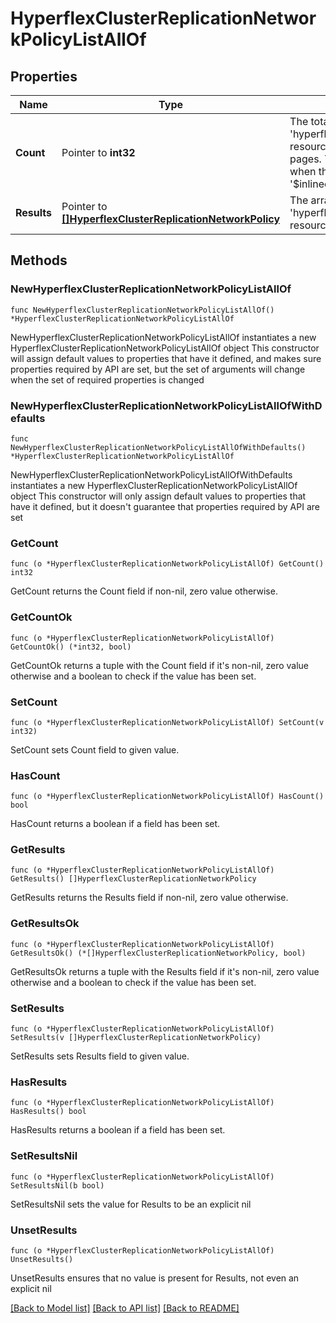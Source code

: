 # HyperflexClusterReplicationNetworkPolicyListAllOf

## Properties

Name | Type | Description | Notes
------------ | ------------- | ------------- | -------------
**Count** | Pointer to **int32** | The total number of &#39;hyperflex.ClusterReplicationNetworkPolicy&#39; resources matching the request, accross all pages. The &#39;Count&#39; attribute is included when the HTTP GET request includes the &#39;$inlinecount&#39; parameter. | [optional] 
**Results** | Pointer to [**[]HyperflexClusterReplicationNetworkPolicy**](HyperflexClusterReplicationNetworkPolicy.md) | The array of &#39;hyperflex.ClusterReplicationNetworkPolicy&#39; resources matching the request. | [optional] 

## Methods

### NewHyperflexClusterReplicationNetworkPolicyListAllOf

`func NewHyperflexClusterReplicationNetworkPolicyListAllOf() *HyperflexClusterReplicationNetworkPolicyListAllOf`

NewHyperflexClusterReplicationNetworkPolicyListAllOf instantiates a new HyperflexClusterReplicationNetworkPolicyListAllOf object
This constructor will assign default values to properties that have it defined,
and makes sure properties required by API are set, but the set of arguments
will change when the set of required properties is changed

### NewHyperflexClusterReplicationNetworkPolicyListAllOfWithDefaults

`func NewHyperflexClusterReplicationNetworkPolicyListAllOfWithDefaults() *HyperflexClusterReplicationNetworkPolicyListAllOf`

NewHyperflexClusterReplicationNetworkPolicyListAllOfWithDefaults instantiates a new HyperflexClusterReplicationNetworkPolicyListAllOf object
This constructor will only assign default values to properties that have it defined,
but it doesn't guarantee that properties required by API are set

### GetCount

`func (o *HyperflexClusterReplicationNetworkPolicyListAllOf) GetCount() int32`

GetCount returns the Count field if non-nil, zero value otherwise.

### GetCountOk

`func (o *HyperflexClusterReplicationNetworkPolicyListAllOf) GetCountOk() (*int32, bool)`

GetCountOk returns a tuple with the Count field if it's non-nil, zero value otherwise
and a boolean to check if the value has been set.

### SetCount

`func (o *HyperflexClusterReplicationNetworkPolicyListAllOf) SetCount(v int32)`

SetCount sets Count field to given value.

### HasCount

`func (o *HyperflexClusterReplicationNetworkPolicyListAllOf) HasCount() bool`

HasCount returns a boolean if a field has been set.

### GetResults

`func (o *HyperflexClusterReplicationNetworkPolicyListAllOf) GetResults() []HyperflexClusterReplicationNetworkPolicy`

GetResults returns the Results field if non-nil, zero value otherwise.

### GetResultsOk

`func (o *HyperflexClusterReplicationNetworkPolicyListAllOf) GetResultsOk() (*[]HyperflexClusterReplicationNetworkPolicy, bool)`

GetResultsOk returns a tuple with the Results field if it's non-nil, zero value otherwise
and a boolean to check if the value has been set.

### SetResults

`func (o *HyperflexClusterReplicationNetworkPolicyListAllOf) SetResults(v []HyperflexClusterReplicationNetworkPolicy)`

SetResults sets Results field to given value.

### HasResults

`func (o *HyperflexClusterReplicationNetworkPolicyListAllOf) HasResults() bool`

HasResults returns a boolean if a field has been set.

### SetResultsNil

`func (o *HyperflexClusterReplicationNetworkPolicyListAllOf) SetResultsNil(b bool)`

 SetResultsNil sets the value for Results to be an explicit nil

### UnsetResults
`func (o *HyperflexClusterReplicationNetworkPolicyListAllOf) UnsetResults()`

UnsetResults ensures that no value is present for Results, not even an explicit nil

[[Back to Model list]](../README.md#documentation-for-models) [[Back to API list]](../README.md#documentation-for-api-endpoints) [[Back to README]](../README.md)


